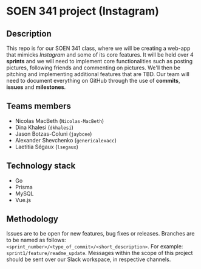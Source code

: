 # SOEN 341 project (Instagram)

## Description

This repo is for our SOEN 341 class, where we will be creating a web-app that mimicks *Instagram* and some of its core features. It will be held over 4 **sprints** and we will need to implement core functionalities such as posting pictures, following friends and commenting on pictures. We'll then be pitching and implementing additional features that are TBD. Our team will need to document everything on GitHub through the use of **commits**, **issues** and **milestones**.

## Teams members

* Nicolas MacBeth (`Nicolas-MacBeth`)
* Dina Khalesi (`dkhalesi`)
* Jason Botzas-Coluni (`jaybcee`)
* Alexander Shevchenko (`genericalexacc`)
* Laetitia Ségaux (`lsegaux`)

## Technology stack

* Go
* Prisma
* MySQL
* Vue.js

## Methodology

Issues are to be open for new features, bug fixes or releases. Branches are to be named as follows: `<sprint_number>/<type_of_commit>/<short_description>`. For example: `sprint1/feature/readme_update`. Messages within the scope of this project should be sent over our Slack workspace, in respective channels.